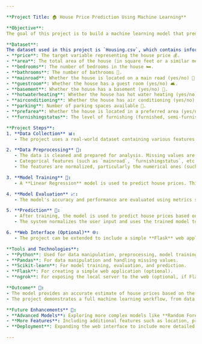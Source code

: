 ```yaml
---

**Project Title: 🏠 House Price Prediction Using Machine Learning**

**Objective**:  
The goal of this project is to build a machine learning model that predicts house prices based on various features such as area, number of bedrooms, and whether the house is near a main road. By leveraging historical data, the model aims to forecast house prices, helping home buyers, sellers, and real estate professionals make informed decisions. 💡

**Dataset**:  
The dataset used in this project is `Housing.csv`, which contains information about various houses. The key features of the dataset include:
- **price**: The target variable representing the house price 💰.
- **area**: The total area of the house (in square feet or a similar metric).
- **bedrooms**: The number of bedrooms in the house 🛏️.
- **bathrooms**: The number of bathrooms 🚿.
- **mainroad**: Whether the house is located on a main road (yes/no) 🚗.
- **guestroom**: Whether the house has a guest room (yes/no) 🛋️.
- **basement**: Whether the house has a basement (yes/no) 🔲.
- **hotwaterheating**: Whether the house has hot water heating (yes/no) 🔥.
- **airconditioning**: Whether the house has air conditioning (yes/no) ❄️.
- **parking**: Number of parking spaces available 🚗.
- **prefarea**: Whether the house is located in a preferred area (yes/no) 🌍.
- **furnishingstatus**: The level of furnishing (furnished, semi-furnished, unfurnished) 🏡.

**Project Steps**:  
1. **Data Collection** 📊:
   - The project uses a real-world dataset containing various features related to house characteristics and their prices.

2. **Data Preprocessing** 🔧:
   - The data is cleaned and prepared for analysis. Missing values are handled by imputing the median for numerical columns and the mode for categorical columns.
   - Categorical features (such as `mainroad`, `furnishingstatus`, etc.) are encoded into numerical values (e.g., `yes` becomes `1`, `no` becomes `0`).
   - The features are normalized, particularly the numerical ones (such as `area` and `bedrooms`), to ensure they are on the same scale.

3. **Model Training** 🤖:
   - A **Linear Regression** model is used to predict house prices. This model is trained on the cleaned and preprocessed data, where `area`, `bedrooms`, and `mainroad` are considered as the primary features.

4. **Model Evaluation** 📈:
   - The model's accuracy and performance are evaluated using metrics such as Mean Absolute Error (MAE), Mean Squared Error (MSE), and R-squared.

5. **Prediction** 🔮:
   - After training, the model is used to predict house prices based on user input, including area, number of bedrooms, and whether the house is near a main road.
   - The system normalizes the user input and uses the trained model to make predictions.

6. **Web Interface (Optional)** 🌐:
   - The project can be extended to include a simple **Flask** web application, where users can input house details (area, number of bedrooms, main road location) and receive an estimated price prediction.

**Tools and Technologies**:
- **Python**: Used for data manipulation, preprocessing, model training, and evaluation.
- **Pandas**: For data manipulation and handling missing values.
- **Scikit-learn**: For model training, evaluation, and prediction.
- **Flask**: For creating a simple web application (optional).
- **ngrok**: For exposing the local server to the web (optional, if Flask is used).

**Outcome** 🌟:  
- The model provides an accurate estimate of house prices based on the given input features, making it a useful tool for real estate professionals and home buyers.
- The project demonstrates a full machine learning workflow, from data collection and preprocessing to model training, evaluation, and deployment.

**Future Enhancements** 🚀:
- **Advanced Models**: Exploring more complex models like **Random Forests**, **Gradient Boosting** (e.g., XGBoost), or even **Neural Networks** for potentially better accuracy.
- **More Features**: Including additional features such as location, proximity to amenities, or market trends could improve the prediction model.
- **Deployment**: Expanding the web interface to include more detailed user interactions, such as location-based predictions or interactive price calculators.

---
```

